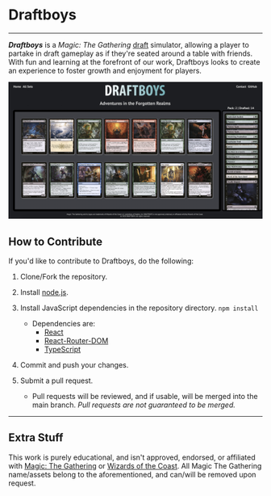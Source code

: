 # Draftboys
---

**_Draftboys_** is a _Magic: The Gathering_ [draft](https://magic.wizards.com/en/game-info/gameplay/formats/booster-draft) simulator, allowing a player to partake in draft gameplay as if they're seated around a table with friends. With fun and learning at the forefront of our work, Draftboys looks to create an experience to foster growth and enjoyment for players.

![Site example](/client/public/images/readme-ex.jpg)

## How to Contribute

If you'd like to contribute to Draftboys, do the following:

1.  Clone/Fork the repository.
2.  Install [node.js](https://nodejs.org/en/).
3.  Install JavaScript dependencies in the repository directory.
    `npm install`

    - Dependencies are:
      - [React](https://reactjs.org)
      - [React-Router-DOM](https://reactrouter.com/web/guides/quick-start)
      - [TypeScript](https://www.typescriptlang.org)

4.  Commit and push your changes.
5.  Submit a pull request.
    - Pull requests will be reviewed, and if usable, will be merged into the main branch. _Pull requests are not guaranteed to be merged._

---

## Extra Stuff

This work is purely educational, and isn't approved, endorsed, or affiliated with [Magic: The Gathering](https://magic.wizards.com/en) or [Wizards of the Coast](https://company.wizards.com/en). All Magic The Gathering name/assets belong to the aforementioned, and can/will be removed upon request.
